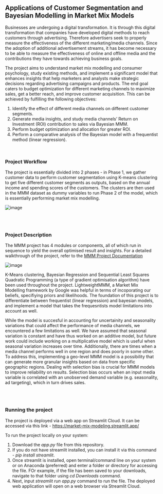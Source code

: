 ## Applications of Customer Segmentation and Bayesian Modelling in Market Mix Models

Businesses are undergoing a digital transformation. It is through this digital transformation that companies have developed digital methods to reach customers through advertising. Therefore advertisers seek to properly measure the effectiveness of the different marketing/media channels. Since the adoption of additional advertisement streams, it has become necessary to be able to measure the effectiveness of online and offline media and the contributions they have towards achieving business goals.

The project aims to understand market mix modelling and consumer psychology, study existing methods, and implement a significant model that enhances insights that help marketers and analysts make strategic decisions regarding advertising campaigns and products. The end goal caters to budget optimization for different marketing channels to maximize sales, get a better reach, and improve customer acquisition. This can be achieved by fulfilling the following objectives:

1. Identify the effect of different media channels on different customer segments.
2. Generate media insights, and study media channels’ Return on Investment (ROI) contribution to sales via Bayesian MMM.
3. Perform budget optimization and allocation for greater ROI.
4. Perform a comparative analysis of the Bayesian model with a frequentist method (linear regression).
 
<br/>

### Project Workflow

The project is essentially divided into 2 phases - in Phase 1, we gather customer data to perform customer segmentation using K-means clustering to get five different customer segments as outputs, based on the annual income and spending scores of the customers. The clusters are then used in the MMM dataset as dummy variables to run Phase 2 of the model, which is essentially performing market mix modelling.

![image](https://github.com/rachitasingh26/MMM_app/assets/87617147/d75f63ff-5d3b-4090-862d-27c8df6bc7f3)

<br/>
<br/>

### Project Description

The MMM project has 4 modules or components, all of which run in sequence to yield the overall optimised result and insights. For a detailed walkthrough of the project, refer to the [MMM Project Documentation](https://github.com/user-attachments/files/16054718/MMM.Project.Documentation.pdf)

![image](https://github.com/rachitasingh26/MMM_app/assets/87617147/821d815a-0b51-4059-9c29-f374ba7b0ce6)

K-Means clustering, Bayesian Regression and Sequential Least Squares Quadratic Programming (a type of gradient optimisation algorithm) have been used throughout the project. LightweightMMM, a Market Mix Modelling framework by Google was helpful in terms of incoporating our beliefs, specifiying priors and likelihoods. The foundation of this project is to differentiate between frequentist (linear regression) and bayesian models, and implement a model that takes the frequesntists model limitations into account as well. 

While the model is succesful in accounting for uncertainity and seasonality variations that could affect the performance of media channels, we encountered a few limitations as well. We have assumed that seasonal variation is constant and have thus worked on an additive model, but future work could include working on a multiplicative model which is useful when seasonal variation increases over time. Additionally, there are times when a media channel performs well in one region and does poorly in some other. To address this, implementing a geo-level MMM model is a possibility that can generate more granular insights based on data from specific geographic regions. Dealing with selection bias is crucial for MMM models to improve reliability on results. Selection bias occurs when an input media variable is correlated with an unobserved demand variable (e.g. seasonality, ad targeting), which in turn drives sales.

<br/>
<br/>

### Running the project

The project is deployed via a web app on Streamlit Cloud. It can be accessed via this link - https://market-mix-modeling.streamlit.app/

To run the project locally on your system:
1. Download the _app.py_ file from this repository.
2. If you do not have streamlit installed, you can install it via this command - _pip install streamlit_.
3. Once streamlit is installed, open terminal/command line on your system or on Anaconda (preferred) and enter a folder or directory for accessing the file. FOr example, if the file has been saved to your downloads, navigate to that folder using _cd Downloads_ command.
4. Next, input _streamlit run app.py_ command to run the file. The deployed web application will open on a web browser via Streamlit Cloud.



